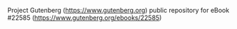 Project Gutenberg (https://www.gutenberg.org) public repository for eBook #22585 (https://www.gutenberg.org/ebooks/22585)
